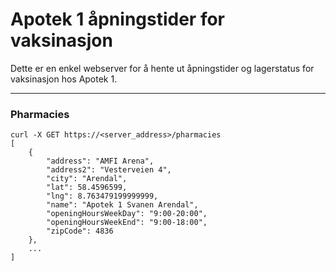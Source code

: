 # Apotek 1 åpningstider for vaksinasjon

Dette er en enkel webserver for å hente ut åpningstider og lagerstatus for vaksinasjon hos Apotek 1.

---

### Pharmacies

```
curl -X GET https://<server_address>/pharmacies
[
    {
        "address": "AMFI Arena",
        "address2": "Vesterveien 4",
        "city": "Arendal",
        "lat": 58.4596599,
        "lng": 8.763479199999999,
        "name": "Apotek 1 Svanen Arendal",
        "openingHoursWeekDay": "9:00-20:00",
        "openingHoursWeekEnd": "9:00-18:00",
        "zipCode": 4836
    },
    ...
]
```


